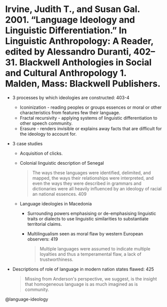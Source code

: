 # Irvine, Judith T., and Susan Gal. 2001. “Language Ideology and Linguistic Differentiation.” In Linguistic Anthropology: A Reader, edited by Alessandro Duranti, 402–31. Blackwell Anthologies in Social and Cultural Anthropology 1. Malden, Mass: Blackwell Publishers.

- 3 processes by which ideologies are constructed:  403-4
    - Iconinization - reading peoples or groups essences or moral or other characteristics from features few their language.  
    - Fractal recursivity - applying systems of linguistic differentiation to other speech community.
    - Erasure - renders invisible or explains away facts that are difficult for the ideology to account for.

- 3 case studies
   - Acquisition of clicks.
   - Colonial linguistic description of Senegal

       > The ways these languages were identified, delimited, and mapped, the ways their relationships were interpreted, and even the ways they were described in grammars and dictionaries were all heavily influenced by an ideology of racial an national essences. 409 

    - Language ideologies in Macedonia

        - Surrounding powers emphasising or de-emphasising linguistic traits or dialects to use linguistic similarities to substantiate territorial claims.

        - Multilingualism seen as moral flaw by western European observers: 419

            > Multiple languages were assumed to indicate multiple loyalties and thus a temperamental flaw, a lack of trustworthiness.

- Descriptions of role of language in modern nation states flawed: 425

    > Missing from Anderson's perspective, we suggest, is the insight that homogeneous language is as much imagined as is community.  

@language-ideology
